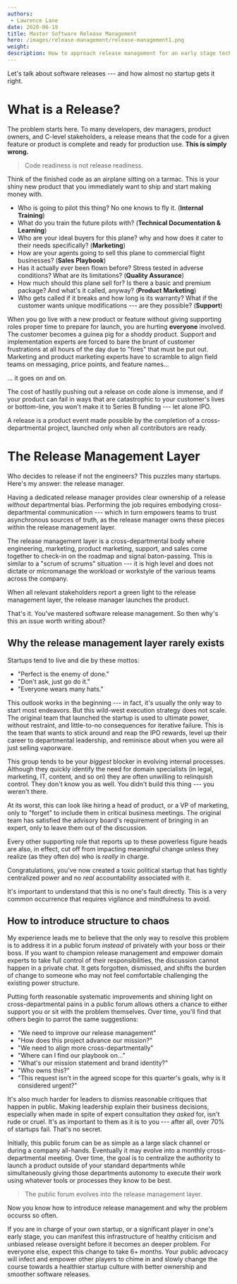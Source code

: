 ```yaml
---
authors:
 - Lawrence Lane
date: 2020-06-19
title: Master Software Release Management
hero: /images/release-management/release-management1.png
weight:
description: How to approach release management for an early stage tech startup.
---
```


Let's talk about software releases --- and how almost no startup gets it right.

# What is a Release?

The problem starts here. To many developers, dev managers, product owners, and C-level stakeholders, a release means that the code for a given feature or product is complete and ready for production use. **This is simply  wrong.**

> Code readiness is not release readiness.

Think of the finished code as an airplane sitting on a tarmac. This is your shiny new product that you immediately want to ship and start making money with.

- Who is going to pilot this thing? No one knows to fly it. (**Internal Training**)
- What do you train the future pilots with? (**Technical Documentation & Learning**)
- Who are your ideal buyers for this plane? why and how does it cater to their needs specifically? (**Marketing**)
- How are your agents going to sell this plane to commercial flight businesses? (**Sales Playbook**)
- Has it actually _ever_ been flown before? Stress tested in adverse conditions? What are its limitations? (**Quality Assurance**)
- How much should this plane sell for? Is there a basic and premium package? And what's it called, anyway? (**Product Marketing**)
- Who gets called if it breaks and how long is its warranty? What if the customer wants unique modifications --- are they possible? (**Support**)

When you go live with a new product or feature without giving supporting roles proper time to prepare for launch, you are hurting **everyone** involved. The customer becomes a guinea pig for a shoddy product. Support and implementation experts are forced to bare the brunt of customer frustrations at all hours of the day due to "fires" that must be put out. Marketing and product marketing experts have to scramble to align field teams on messaging, price points, and feature names...

... it goes on and on.

The cost of hastily pushing out a release on code alone is immense, and if your product can fail in ways that are catastrophic to your customer's lives or bottom-line, you won't make it to Series B funding --- let alone IPO.

A release is a product event made possible by the completion of a cross-departmental project, launched only when all contributors are ready.

# The Release Management Layer

Who decides to release if not the engineers? This puzzles many startups. Here's my answer: the release manager.

Having a dedicated release manager provides clear ownership of a release _without_ departmental bias. Performing the job requires embodying cross-departmental communication --- which in turn empowers teams to trust asynchronous sources of truth, as the release manager owns these pieces within the release management layer.  

The release management layer is a cross-departmental body where engineering, marketing, product marketing, support, and sales come together to check-in on the roadmap and signal baton-passing. This is similar to a "scrum of scrums" situation --- it is high level and does not dictate or micromanage the workload or workstyle of the various teams across the company.

When all relevant stakeholders report a green light to the release management layer, the release manager launches the product.

That's it. You've mastered software release management. So then why's this an issue worth writing about?

## Why the release management layer rarely exists

Startups tend to live and die by these mottos:

- "Perfect is the enemy of done."
- "Don't ask, just go do it."
- "Everyone wears many hats."

This outlook works in the beginning --- in fact, it's usually the only way to start most endeavors. But this wild-west execution strategy does not scale. The original team that launched the startup is used to ultimate power, without restraint, and little-to-no consequences for iterative failure. This is the team that wants to stick around and reap the IPO rewards, level up their career to departmental leadership, and reminisce about when you were all just selling vaporware.

This group tends to be your _biggest_ blocker in evolving internal processes. Although they quickly identify the need for domain specialists (in legal, marketing, IT, content, and so on) they are often unwilling to relinquish control. They don't know you as well. You didn't build this thing --- you weren't there.

At its worst, this can look like hiring a head of product, or a VP of marketing, only to "forget" to include them in critical business meetings. The original team has satisfied the advisory board's requirement of bringing in an expert, only to leave them out of the discussion.

Every other supporting role that reports up to these powerless figure heads are also, in effect, cut off from impacting meaningful change unless they realize (as they often do) who is _really_ in charge.

Congratulations, you've now created a toxic political startup that has tightly centralized power and no _real_ accountability associated with it.

It's important to understand that this is no one's fault directly. This is a very common occurrence that requires vigilance and mindfulness to avoid.

## How to introduce structure to chaos

My experience leads me to believe that the only way to resolve this problem is to address it in a public forum _instead_ of privately with your boss or their boss. If you want to champion release management and empower domain experts to take full control of their responsibilities, the discussion cannot happen in a private chat. It gets forgotten, dismissed, and shifts the burden of change to someone who may not feel comfortable challenging the existing power structure.

Putting forth reasonable systematic improvements and shining light on cross-departmental pains in a public forum allows others a chance to either support you or sit with the problem themselves. Over time, you'll find that others begin to parrot the same suggestions:

- "We need to improve our release management"
- "How does this project advance our mission?"
- "We need to align more cross-departmentally"
- "Where can I find our playbook on..."
- "What's our mission statement and brand identity?"
- "Who owns this?"
- "This request isn't in the agreed scope for this quarter's goals, why is it considered urgent?"

It's also much harder for leaders to dismiss reasonable critiques that happen in public. Making leadership explain their business decisions, especially when made in spite of expert consultation they _asked_ for, isn't rude or cruel. It's as important to them as it is to you --- after all, over 70% of startups fail. That's no secret.

Initially, this public forum can be as simple as a large slack channel or during a company all-hands. Eventually it may evolve into a monthly cross-departmental meeting. Over time, the goal is to centralize the authority to launch a product outside of your standard departments while simultaneously giving those departments autonomy to execute their work using whatever tools or processes they know to be best.

> The public forum evolves into the release management layer.

Now you know how to introduce release management and why the problem occurss so often. 

If you are in charge of your own startup, or a significant player in one's early stage, you can manifest this infrastructure of healthy criticism and unbiased release oversight before it becomes an deeper problem.  For everyone else, expect this change to take 6+ months. Your public advocacy will infect and empower other players to chime in and slowly change the course towards a healthier startup culture with better ownership and smoother software releases.
